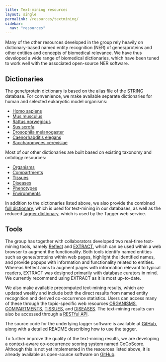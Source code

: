 ```yaml
---
title: Text-mining resources
layout: single
permalink: /resources/textmining/
sidebar:
  nav: "resources"
---
```

Many of the other resources developed in the group rely heavily on dictionary-based named entity recognition (NER) of genes/proteins and other entities and concepts of biomedical relevance. We have thus developed a wide range of biomedical dictionaries, which have been tuned to work well with the associated open-source NER software.

## Dictionaries

The gene/protein dictionary is based on the alias file of the [STRING](https://string-db.org/) database. For convenience, we make available separate dictionaries for human and selected eukaryotic model organisms:
* [Homo sapiens](http://download.jensenlab.org/human_dictionary.tar.gz)
* [Mus musculus](http://download.jensenlab.org/mouse_dictionary.tar.gz)
* [Rattus norwegicus](http://download.jensenlab.org/rat_dictionary.tar.gz)
* [Sus scrofa](http://download.jensenlab.org/pig_dictionary.tar.gz)
* [Drosophila melanogaster](http://download.jensenlab.org/fly_dictionary.tar.gz)
* [Caenorhabditis elegans](http://download.jensenlab.org/worm_dictionary.tar.gz)
* [Saccharomyces cerevisiae](http://download.jensenlab.org/yeast_dictionary.tar.gz)

Most of our other dictionaries are built based on existing taxonomy and ontology resources:
* [Organisms](http://download.jensenlab.org/organisms_dictionary.tar.gz)
* [Compartments](http://download.jensenlab.org/compartments_dictionary.tar.gz)
* [Tissues](http://download.jensenlab.org/tissues_dictionary.tar.gz)
* [Diseases](http://download.jensenlab.org/diseases_dictionary.tar.gz)
* [Phenotypes](http://download.jensenlab.org/phenotypes_dictionary.tar.gz)
* [Environments](http://download.jensenlab.org/environments_dictionary.tar.gz)

In addition to the dictionaries listed above, we also provide the combined [full dictionary](http://download.jensenlab.org/tagger_dictionary.tar.gz), which is used for text-mining in our databases, as well as the reduced [tagger dictionary](http://download.jensenlab.org/tagger_dictionary.tar.gz), which is used by the Tagger web service.

## Tools

The group has together with collaborators developed two real-time text-mining tools, namely [Reflect](http://reflect.ws/) and [EXTRACT](https://extract.jensenlab.org/), which can be used within a web browser to augment the functionality. Both tools identify named entities such as genes/proteins within web pages, highlight the identified names, and provide popups with information and functionality related to entities. Whereas Reflect aims to augment pages with information relevant to typical readers, EXTRACT was designed primarily with database curators in mind. We currently recommend using EXTRACT as it is most up-to-date.

We also make available precomputed text-mining results, which are updated weekly and include both the direct results from named entity recognition and derived co-occurrence statistics. Users can access many of these through the topic-specific web resources [ORGANISMS](https://organisms.jensenlab.org/), [COMPARTMENTS](https://compartments.jensenlab.org/), [TISSUES](https://tissues.jensenlab.org/), and [DISEASES](https://diseases.jensenlab.org/). The text-mining results can also be accessed through a [RESTful API](https://api.jensenlab.org/).

The source code for the underlying tagger software is available at [GitHub](https://github.com/larsjuhljensen/tagger), along with a detailed README describing how to use the tagger.

To further improve the quality of the text-mining results, we are developing a context-aware co-occurrence scoring system named CoCoScore. Although this is not yet implemented in the resources listed above, it is already available as open-source software on [GitHub](https://github.com/JungeAlexander/cocoscore).
